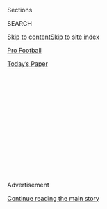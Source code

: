 <div id="app">

<div>

<div>

<div>

<div class="NYTAppHideMasthead css-1q2w90k e1suatyy0">

<div class="section css-ui9rw0 e1suatyy2">

<div class="css-eph4ug er09x8g0">

<div class="css-6n7j50">

</div>

<span class="css-1dv1kvn">Sections</span>

<div class="css-10488qs">

<span class="css-1dv1kvn">SEARCH</span>

</div>

[Skip to content](#site-content)[Skip to site index](#site-index)

</div>

<div id="masthead-section-label" class="css-1wr3we4 eaxe0e00">

[Pro
Football](https://www.nytimes.com/section/sports/football)

</div>

<div class="css-10698na e1huz5gh0">

</div>

</div>

<div id="masthead-bar-one" class="section hasLinks css-15hmgas e1csuq9d3">

<div class="css-uqyvli e1csuq9d0">

</div>

<div class="css-1uqjmks e1csuq9d1">

</div>

<div class="css-9e9ivx">

[](https://myaccount.nytimes.com/auth/login?response_type=cookie&client_id=vi)

</div>

<div class="css-1bvtpon e1csuq9d2">

[Today’s
Paper](https://www.nytimes.com/section/todayspaper)

</div>

</div>

</div>

</div>

<div data-aria-hidden="false">

<div id="site-content" data-role="main">

<div>

<div class="css-1aor85t" style="opacity:0.000000001;z-index:-1;visibility:hidden">

<div class="css-1hqnpie">

<div class="css-epjblv">

<span class="css-17xtcya">[Pro
Football](/section/sports/football)</span><span class="css-x15j1o">|</span><span class="css-fwqvlz">Washington’s
N.F.L. Team Will Retire Its Logo and Adopt a Temporary New
Name</span>

</div>

<div class="css-k008qs">

<div class="css-1iwv8en">

<span class="css-18z7m18"></span>

<div>

</div>

</div>

<span class="css-1n6z4y">https://nyti.ms/3jC7bfJ</span>

<div class="css-1705lsu">

<div class="css-4xjgmj">

<div class="css-4skfbu" data-role="toolbar" data-aria-label="Social Media Share buttons, Save button, and Comments Panel with current comment count" data-testid="share-tools">

  - 
  - 
  - 
  - 
    
    <div class="css-6n7j50">
    
    </div>

  - 

</div>

</div>

</div>

</div>

</div>

</div>

<div id="NYT_TOP_BANNER_REGION" class="css-13pd83m">

</div>

<div id="top-wrapper" class="css-1sy8kpn">

<div id="top-slug" class="css-l9onyx">

Advertisement

</div>

[Continue reading the main
story](#after-top)

<div class="ad top-wrapper" style="text-align:center;height:100%;display:block;min-height:250px">

<div id="top" class="place-ad" data-position="top" data-size-key="top">

</div>

</div>

<div id="after-top">

</div>

</div>

<div>

<div id="sponsor-wrapper" class="css-1hyfx7x">

<div id="sponsor-slug" class="css-19vbshk">

Supported by

</div>

[Continue reading the main
story](#after-sponsor)

<div id="sponsor" class="ad sponsor-wrapper" style="text-align:center;height:100%;display:block">

</div>

<div id="after-sponsor">

</div>

</div>

<div class="css-186x18t">

</div>

<div class="css-1vkm6nb ehdk2mb0">

# Washington’s N.F.L. Team Will Retire Its Logo and Adopt a Temporary New Name

</div>

For now, the team will be recognized as the Washington Football Team.

<div class="css-79elbk" data-testid="photoviewer-wrapper">

<div class="css-z3e15g" data-testid="photoviewer-wrapper-hidden">

</div>

<div class="css-1a48zt4 ehw59r15" data-testid="photoviewer-children">

![<span class="css-16f3y1r e13ogyst0" data-aria-hidden="true">The team
did not say whether it would allow fans to wear the old logo to
games.</span><span class="css-cnj6d5 e1z0qqy90" itemprop="copyrightHolder"><span class="css-1ly73wi e1tej78p0">Credit...</span><span><span>Michael
Reynolds/EPA, via
Shutterstock</span></span></span>](https://static01.nyt.com/images/2020/07/23/multimedia/23xp-washington-pix-2dsub/23xp-washington-pix-2dsub-articleLarge.jpg?quality=75&auto=webp&disable=upscale)

</div>

</div>

<div class="css-18e8msd">

<div class="css-vp77d3 epjyd6m0">

<div class="css-1baulvz">

By [<span class="css-1baulvz last-byline" itemprop="name">Derrick Bryson
Taylor</span>](https://www.nytimes.com/by/derrick-bryson-taylor)

</div>

</div>

  - 
    
    <div class="css-ld3wwf e16638kd2">
    
    July 23,
    2020
    
    </div>

  - 
    
    <div class="css-4xjgmj">
    
    <div class="css-d8bdto" data-role="toolbar" data-aria-label="Social Media Share buttons, Save button, and Comments Panel with current comment count" data-testid="share-tools">
    
      - 
      - 
      - 
      - 
        
        <div class="css-6n7j50">
        
        </div>
    
      - 
    
    </div>
    
    </div>

</div>

</div>

<div class="section meteredContent css-1r7ky0e" name="articleBody" itemprop="articleBody">

<div class="css-1fanzo5 StoryBodyCompanionColumn">

<div class="css-53u6y8">

Washington’s N.F.L. team will retire Redskins branding and adopt a
placeholder team name until it can decide on a permanent name, the
organization said Thursday, weeks after announcing it would yield to
pressure from sponsors and activists and [drop the name it has used for
nearly 90
years](https://www.nytimes.com/2020/07/13/sports/football/washington-redskins-new-name.html).

“For updated brand clarity and consistency purposes, we will call
ourselves the ‘Washington Football Team’ pending adoption of our new
name,” the team said in a news release, adding that the logo would be
retired by the start of the 2020 season in September.

The team also said it would roll out an aesthetic that would reflect the
direction of the new franchise as it changes.

</div>

</div>

<div class="css-1fanzo5 StoryBodyCompanionColumn">

<div class="css-53u6y8">

The team’s [Twitter account](https://twitter.com/WashingtonNFL) and
[official site](https://www.redskins.com/) on Thursday took on the
temporary name and logo, a large W, though images of the original logo
remained in some places and its web address using the old name remained
unchanged.

</div>

</div>

<div class="css-cfo9c3">

</div>

<div class="css-1fanzo5 StoryBodyCompanionColumn">

<div class="css-53u6y8">

The team also tweeted a design for new uniforms, which featured its
existing color scheme and a numeral on its helmet instead of the drawn
profile of a Native American face.

</div>

</div>

<div class="css-cfo9c3">

</div>

<div class="css-1fanzo5 StoryBodyCompanionColumn">

<div class="css-53u6y8">

The team advertised forthcoming “Washington Football Team” merchandise,
and [on its website shared
prototypes](https://www.redskins.com/team/washingtonfootball) of the
temporary logo, uniform concepts and field designs that included an
N.F.L. logo at midfield. The end zones in its mock field design read
“Washington Football Team, Est. 1932.”

Team officials did not answer messages seeking comment on Thursday. It
was not immediately clear whether fans — if spectators are allowed at
all during the coronavirus pandemic — would be allowed to wear
merchandise with the old logo to games. It was also not clear whether
the team would eventually change its distinctive burgundy and gold
colors, [a move sought by Native American
groups](https://www.nytimes.com/2020/07/13/sports/football/native-american-washington-name-change.html)
and nearly 150 federally recognized tribes in a letter sent to N.F.L.
Commissioner Roger Goodell this month.

</div>

</div>

<div class="css-1fanzo5 StoryBodyCompanionColumn">

<div class="css-53u6y8">

The team is scheduled to open its season Sept. 13 against the
Philadelphia Eagles.

On July 13, [10 days after announcing it would
review](https://www.nytimes.com/2020/07/03/sports/football/washington-redskins-nickname-history.html)
the 87-year-old team name and under mounting pressure from corporate
sponsors, fans and Native American activists, the team [said it would
drop its logo and the name
“Redskins,”](https://www.nytimes.com/2020/07/13/sports/football/washington-redskins-new-name.html?action=click&module=Top%20Stories&pgtype=Homepage)
a term many had long considered a racial slur.

The team’s owner, Daniel Snyder, had previously been uncooperative in
changing the team’s name, but said the new name would “[take into
account](https://www.nfl.com/news/washington-redskins-to-undergo-thorough-review-of-team-s-name)
not only the proud tradition and history of the franchise but also input
from our alumni, the organization, sponsors, the National Football
League and the local community it is proud to represent on and off the
field.”

The name change came after weeks of national unrest following the
killing of George Floyd in police custody in Minneapolis in late May,
and as much of the country quickly moved to change historical
representations that use racist symbols.

Last month, the Washington franchise spent several days [removing a
monument and remembrances honoring its former
owner](https://www.nytimes.com/2020/06/24/sports/football/redskins-ring-of-fame-marshall.html),
George Preston Marshall, from team facilities and its website. The
change came amid pressure on the team to acknowledge Marshall’s
resistance to signing and drafting African-American players and his
decision in 1933 to name the team the “Redskins.” A memorial of
Marshall, which had stood in front of R.F.K. Stadium, the team’s former
arena, was removed by a city agency after being defaced.

Last week, the team was once again in the spotlight as [15 women said
they were sexually
harassed](https://www.nytimes.com/2020/07/16/sports/football/washington-sexual-assault-harassment-dan-snyder.html)
while employed by the team.

</div>

</div>

<div>

</div>

</div>

<div>

</div>

<div>

</div>

<div>

</div>

<div>

<div id="bottom-wrapper" class="css-1ede5it">

<div id="bottom-slug" class="css-l9onyx">

Advertisement

</div>

[Continue reading the main
story](#after-bottom)

<div id="bottom" class="ad bottom-wrapper" style="text-align:center;height:100%;display:block;min-height:90px">

</div>

<div id="after-bottom">

</div>

</div>

</div>

</div>

</div>

## Site Index

<div>

</div>

## Site Information Navigation

  - [© <span>2020</span> <span>The New York Times
    Company</span>](https://help.nytimes.com/hc/en-us/articles/115014792127-Copyright-notice)

<!-- end list -->

  - [NYTCo](https://www.nytco.com/)
  - [Contact
    Us](https://help.nytimes.com/hc/en-us/articles/115015385887-Contact-Us)
  - [Work with us](https://www.nytco.com/careers/)
  - [Advertise](https://nytmediakit.com/)
  - [T Brand Studio](http://www.tbrandstudio.com/)
  - [Your Ad
    Choices](https://www.nytimes.com/privacy/cookie-policy#how-do-i-manage-trackers)
  - [Privacy](https://www.nytimes.com/privacy)
  - [Terms of
    Service](https://help.nytimes.com/hc/en-us/articles/115014893428-Terms-of-service)
  - [Terms of
    Sale](https://help.nytimes.com/hc/en-us/articles/115014893968-Terms-of-sale)
  - [Site
    Map](https://spiderbites.nytimes.com)
  - [Help](https://help.nytimes.com/hc/en-us)
  - [Subscriptions](https://www.nytimes.com/subscription?campaignId=37WXW)

</div>

</div>

</div>

</div>
